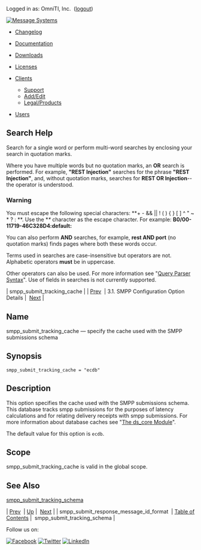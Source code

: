 Logged in as: OmniTI, Inc.  ([logout](https://support.messagesystems.com/logout.php))

[![Message Systems](https://support.messagesystems.com/images/ms-white205.png)](https://support.messagesystems.com/start.php) 

*   [Changelog](https://support.messagesystems.com/start.php?show=changelog)
*   [Documentation](https://support.messagesystems.com/docs/)
*   [Downloads](https://support.messagesystems.com/start.php)

*   [Licenses](https://support.messagesystems.com/license_summary.php)
*   <a href="">Clients</a>
    *   [Support](https://support.messagesystems.com/cs.php)
    *   [Add/Edit](https://support.messagesystems.com/edit_client.php)
    *   [Legal/Products](https://support.messagesystems.com/edit_products.php)
*   [Users](https://support.messagesystems.com/edit_customer.php)

## Search Help

Search for a single word or perform multi-word searches by enclosing your search in quotation marks.

Where you have multiple words but no quotation marks, an **OR** search is performed. For example, **"REST Injection"** searches for the phrase **"REST Injection"**, and, without quotation marks, searches for **REST OR Injection**--the operator is understood.

### Warning

You must escape the following special characters: **+ - && || ! ( ) { } [ ] ^ " ~ * ? : \**. Use the **\** character as the escape character. For example: **B0/00-11719-46C328D4\:default\:**

You can also perform **AND** searches, for example, **rest AND port** (no quotation marks) finds pages where both these words occur.

Terms used in searches are case-insensitive but operators are not. Alphabetic operators **must** be in uppercase.

Other operators can also be used. For more information see "[Query Parser Syntax](https://lucene.apache.org/core/old_versioned_docs/versions/3_0_0/queryparsersyntax.html)". Use of fields in searches is not currently supported.

| smpp_submit_tracking_cache |
| [Prev](mobility.conf.smpp_submit_response_message_id_format.php)  | 3.1. SMPP Configuration Option Details |  [Next](mobility.conf.smpp_submit_tracking_schema.php) |

<a name="mobility.conf.smpp_submit_tracking_cache"></a>
## Name

smpp_submit_tracking_cache — specify the cache used with the SMPP submissions schema

## Synopsis

`smpp_submit_tracking_cache = "ecdb"`

<a name="idp2004096"></a>
## Description

This option specifies the cache used with the SMPP submissions schema. This database tracks smpp submissions for the purposes of latency calculations and for relating delivery receipts with smpp submissions. For more information about database caches see "[The ds_core Module](https://support.messagesystems.com/docs/web-ref/modules.ds_core.php)".

The default value for this option is `ecdb`.

<a name="idp2008032"></a>
## Scope

smpp_submit_tracking_cache is valid in the global scope.

<a name="idp2009888"></a>
## See Also

[smpp_submit_tracking_schema](mobility.conf.smpp_submit_tracking_schema.php "smpp_submit_tracking_schema")

| [Prev](mobility.conf.smpp_submit_response_message_id_format.php)  | [Up](mobility.smpp.options.php#mobility.conf) |  [Next](mobility.conf.smpp_submit_tracking_schema.php) |
| smpp_submit_response_message_id_format  | [Table of Contents](index.php) |  smpp_submit_tracking_schema |

Follow us on:

[![Facebook](https://support.messagesystems.com/images/icon-facebook.png)](http://www.facebook.com/messagesystems) [![Twitter](https://support.messagesystems.com/images/icon-twitter.png)](http://twitter.com/#!/MessageSystems) [![LinkedIn](https://support.messagesystems.com/images/icon-linkedin.png)](http://www.linkedin.com/company/message-systems)